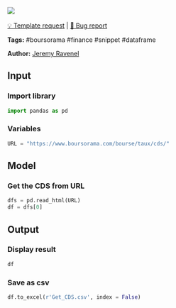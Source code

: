 <a href="https://app.naas.ai/user-redirect/naas/downloader?url=https://raw.githubusercontent.com/jupyter-naas/awesome-notebooks/master/Boursorama/Boursorama_Get_CDS.ipynb" target="_parent"><img src="https://naasai-public.s3.eu-west-3.amazonaws.com/open_in_naas.svg"/></a><br><br><a href="https://github.com/jupyter-naas/awesome-notebooks/issues/new?assignees=&labels=&template=template-request.md&title=Tool+-+Action+of+the+notebook+">💡 Template request</a> | <a href="https://github.com/jupyter-naas/awesome-notebooks/issues/new?assignees=&labels=bug&template=bug_report.md&title=Boursorama+-+Get+CDS:+Error+short+description">🚨 Bug report</a>

**Tags:** #boursorama #finance #snippet #dataframe

**Author:** [Jeremy Ravenel](https://www.linkedin.com/in/ACoAAAJHE7sB5OxuKHuzguZ9L6lfDHqw--cdnJg/)

## Input

### Import library


```python
import pandas as pd
```

### Variables


```python
URL = "https://www.boursorama.com/bourse/taux/cds/"
```

## Model

### Get the CDS from URL 


```python
dfs = pd.read_html(URL)
df = dfs[0]
```

## Output

### Display result


```python
df
```

### Save as csv


```python
df.to_excel(r'Get_CDS.csv', index = False)
```
